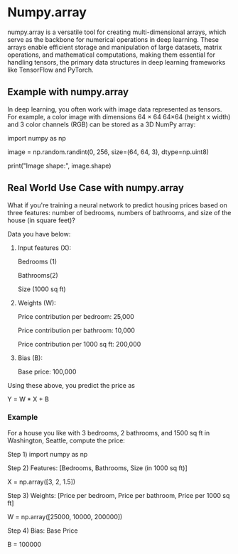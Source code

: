 # Numpy.array

numpy.array is a versatile tool for creating multi-dimensional arrays, which serve as the backbone for numerical operations in deep learning. These arrays enable efficient storage and manipulation of large datasets, matrix operations, and mathematical computations, making them essential for handling tensors, the primary data structures in deep learning frameworks like TensorFlow and PyTorch.

## Example with numpy.array

In deep learning, you often work with image data represented as tensors. For example, a color image with dimensions 
64
×
64
64×64 (height x width) and 3 color channels (RGB) can be stored as a 3D NumPy array:

import numpy as np

image = np.random.randint(0, 256, size=(64, 64, 3), dtype=np.uint8)

print("Image shape:", image.shape)

## Real World Use Case with numpy.array

What if you're training a neural network to predict housing prices based on three features: number of bedrooms, numbers of bathrooms, and size of the house (in square feet)?

Data you have below:

1. Input features (X):

    Bedrooms (1) 

    Bathrooms(2)

    Size (1000 sq ft) 

2. Weights (W):

    Price contribution per bedroom: 25,000
  
    Price contribution per bathroom: 10,000
  
    Price contribution per 1000 sq ft: 200,000

3. Bias (B):

   Base price: 100,000

Using these above, you predict the price as 

Y = W * X + B

### Example

For a house you like with 3 bedrooms, 2 bathrooms, and 1500 sq ft in Washington, Seattle, compute the price: 

Step 1) import numpy as np

Step 2) Features: [Bedrooms, Bathrooms, Size (in 1000 sq ft)]

X = np.array([3, 2, 1.5])

Step 3) Weights: [Price per bedroom, Price per bathroom, Price per 1000 sq ft]

W = np.array([25000, 10000, 200000])

Step 4) Bias: Base Price 

B = 100000
